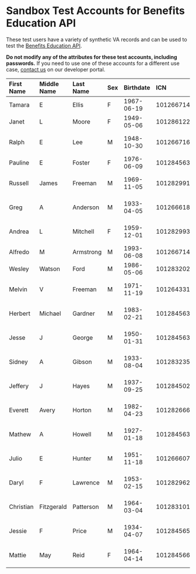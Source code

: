 # Sandbox Test Accounts for Benefits Education API

These test users have a variety of synthetic VA records and can be used to test the [Benefits Education API](https://github.com/department-of-veterans-affairs/lighthouse-benefits-education).

**Do not modify any of the attributes for these test accounts, including passwords.** If you need to use one of these accounts for a different use case, [contact us](https://developer.va.gov/support/contact-us) on our developer portal.

| First Name | Middle Name | Last Name | Sex | Birthdate  | ICN               | Enrollment Status        | ID.me Username                 | Login.gov Username          | Login.gov MFA Seed                                                                                                                                                                                              |
|:-----------|:------------|:----------|:----|:-----------|:------------------|:-------------------------|:-------------------------------|:----------------------------|:----------------------------------------------------------------------------------------------------------------------------------------------------------------------------------------------------------------|
| Tamara     | E           | Ellis     | F   | 1967-06-19 | 1012667145V762142 | Approved                 | va.api.user+idme.001@gmail.com | va.api.user+001@gmail.com   | [LKI7FZ7ZEVRLGQRW](https://chart.googleapis.com/chart?chs=200x200&chld=M%7C0&cht=qr&chl=otpauth://totp/Login.gov%20%28va.api.user%2B001%40gmail.com%29?secret=LKI7FZ7ZEVRLGQRW)                                 |
| Janet      | L           | Moore     | F   | 1949-05-06 | 1012861229V078999 | Approved                 | va.api.user+idme.002@gmail.com | va.api.user+002@gmail.com   | [B5C3L42PLUWO3U5T](https://chart.googleapis.com/chart?chs=200x200&chld=M%7C0&cht=qr&chl=otpauth://totp/Login.gov%20%28va.api.user%2B002%40gmail.com%29?secret=B5C3L42PLUWO3U5T)                                 |
| Ralph      | E           | Lee       | M   | 1948-10-30 | 1012667169V030190 | 422 Unprocessable Entity | va.api.user+idme.003@gmail.com | va.api.user+003@gmail.com   | [DIN72VD3MUOWJEENIS2FTJZEAROTGBAC](https://chart.googleapis.com/chart?chs=200x200&chld=M%7C0&cht=qr&chl=otpauth://totp/Login.gov%20%28va.api.user%2B003%40gmail.com%29?secret=DIN72VD3MUOWJEENIS2FTJZEAROTGBAC) |
| Pauline    | E           | Foster    | F   | 1976-06-09 | 1012845630V900607 | Approved                 | va.api.user+idme.005@gmail.com | va.api.user+005@gmail.com   | [RJIZ4BAI6OIYVKKGYYNHTR7F62IERCDT](https://chart.googleapis.com/chart?chs=200x200&chld=M%7C0&cht=qr&chl=otpauth://totp/Login.gov%20%28va.api.user%2B005%40gmail.com%29?secret=RJIZ4BAI6OIYVKKGYYNHTR7F62IERCDT) |
| Russell    | James       | Freeman   | M   | 1969-11-05 | 1012829910V765228 | 422 Unprocessable Entity | va.api.user+idme.006@gmail.com | va.api.user+006@gmail.com   | [3JKYA4CWSQLVRSZPSUHDK6GKKM6XAM4U](https://chart.googleapis.com/chart?chs=200x200&chld=M%7C0&cht=qr&chl=otpauth://totp/Login.gov%20%28va.api.user%2B006%40gmail.com%29?secret=3JKYA4CWSQLVRSZPSUHDK6GKKM6XAM4U) |
| Greg       | A           | Anderson  | M   | 1933-04-05 | 1012666182V203559 | 422 Unprocessable Entity | va.api.user+idme.008@gmail.com | va.api.user+008@gmail.com   | [DU5XKE3SS47HHVF62X4C7FASIIAMOSVM](https://chart.googleapis.com/chart?chs=200x200&chld=M%7C0&cht=qr&chl=otpauth://totp/Login.gov%20%28va.api.user%2B008%40gmail.com%29?secret=DU5XKE3SS47HHVF62X4C7FASIIAMOSVM) |
| Andrea     | L           | Mitchell  | F   | 1959-12-01 | 1012829932V238054 | 422 Unprocessable Entity | va.api.user+idme.012@gmail.com | va.api.user+012@gmail.com   | [5DEQHH5H6VJVOZ3D74B2RPZ7LIJG3D32](https://chart.googleapis.com/chart?chs=200x200&chld=M%7C0&cht=qr&chl=otpauth://totp/Login.gov%20%28va.api.user%2B012%40gmail.com%29?secret=5DEQHH5H6VJVOZ3D74B2RPZ7LIJG3D32) |
| Alfredo    | M           | Armstrong | M   | 1993-06-08 | 1012667145V762142 | Approved                 | va.api.user+idme.014@gmail.com | va.api.user+014@gmail.com   | [552MSOTNNUBXPXDUXYKPFWYZHOCJADGZ](https://chart.googleapis.com/chart?chs=200x200&chld=M%7C0&cht=qr&chl=otpauth://totp/Login.gov%20%28va.api.user%2B014%40gmail.com%29?secret=552MSOTNNUBXPXDUXYKPFWYZHOCJADGZ) |
| Wesley     | Watson      | Ford      | M   | 1986-05-06 | 1012832025V743496 | Enrolled                 | va.api.user+idme.025@gmail.com | va.api.user+025@gmail.com   | [46OPJSEX7URKZVICEKCARJVV7YRQRLFK](https://chart.googleapis.com/chart?chs=200x200&chld=M%7C0&cht=qr&chl=otpauth://totp/Login.gov%20%28va.api.user%2B025%40gmail.com%29?secret=46OPJSEX7URKZVICEKCARJVV7YRQRLFK) |
| Melvin     | V           | Freeman   | M   | 1971-11-19 | 1012643310V921518 | 422 Unprocessable Entity | va.api.user+idme.026@gmail.com | va.api.user+026@gmail.com   | [DWAZOR3OMMX5BVCRIQSL53NBXUHQLX73](https://chart.googleapis.com/chart?chs=200x200&chld=M%7C0&cht=qr&chl=otpauth://totp/Login.gov%20%28va.api.user%2B026%40gmail.com%29?secret=DWAZOR3OMMX5BVCRIQSL53NBXUHQLX73) |
| Herbert    | Michael     | Gardner   | M   | 1983-02-21 | 1012845631V882122 | 422 Unprocessable Entity | va.api.user+idme.027@gmail.com | va.api.user+027@gmail.com   | [MVGG7R54YN5RC6FW2FNQGMGX2GE7U23C](https://chart.googleapis.com/chart?chs=200x200&chld=M%7C0&cht=qr&chl=otpauth://totp/Login.gov%20%28va.api.user%2B027%40gmail.com%29?secret=MVGG7R54YN5RC6FW2FNQGMGX2GE7U23C) |
| Jesse      | J           | George    | M   | 1950-01-31 | 1012845632V596441 | 422 Unprocessable Entity | va.api.user+idme.029@gmail.com | va.api.user+029@gmail.com   | [HVZR74BX7HGU6IW4GILRZUXBTHEYYNCE](https://chart.googleapis.com/chart?chs=200x200&chld=M%7C0&cht=qr&chl=otpauth://totp/Login.gov%20%28va.api.user%2B029%40gmail.com%29?secret=HVZR74BX7HGU6IW4GILRZUXBTHEYYNCE) |
| Sidney     | A           | Gibson    | M   | 1933-08-04 | 1012832357V534929 | 422 Unprocessable Entity | va.api.user+idme.030@gmail.com | va.api.user+030@gmail.com   | [4DBRM6ISJDM6TH5ZLQB4VIAUQU4VNKEV](https://chart.googleapis.com/chart?chs=200x200&chld=M%7C0&cht=qr&chl=otpauth://totp/Login.gov%20%28va.api.user%2B030%40gmail.com%29?secret=4DBRM6ISJDM6TH5ZLQB4VIAUQU4VNKEV) |
| Jeffery    | J           | Hayes     | M   | 1937-09-25 | 1012845028V591200 | 422 Unprocessable Entity | va.api.user+idme.032@gmail.com | va.api.user+032@gmail.com   | [ZHPNIZCLZQJYLLDCABEWJJBEFZXGS4ZH](https://chart.googleapis.com/chart?chs=200x200&chld=M%7C0&cht=qr&chl=otpauth://totp/Login.gov%20%28va.api.user%2B032%40gmail.com%29?secret=ZHPNIZCLZQJYLLDCABEWJJBEFZXGS4ZH) |
| Everett    | Avery       | Horton    | M   | 1982-04-23 | 1012826664V603033 | 422 Unprocessable Entity | va.api.user+idme.033@gmail.com | va.api.user+033@gmail.com   | [CXUTGNWJKVDGYZEKBAVVPTDEK6QQR3PB](https://chart.googleapis.com/chart?chs=200x200&chld=M%7C0&cht=qr&chl=otpauth://totp/Login.gov%20%28va.api.user%2B033%40gmail.com%29?secret=CXUTGNWJKVDGYZEKBAVVPTDEK6QQR3PB) |
| Mathew     | A           | Howell    | M   | 1927-01-18 | 1012845636V368566 | 422 Unprocessable Entity | va.api.user+idme.034@gmail.com | va.api.user+034@gmail.com   | [ZT2RFRK7T3QRWMP4NLEZKAPIWBWL3FL7](https://chart.googleapis.com/chart?chs=200x200&chld=M%7C0&cht=qr&chl=otpauth://totp/Login.gov%20%28va.api.user%2B034%40gmail.com%29?secret=ZT2RFRK7T3QRWMP4NLEZKAPIWBWL3FL7) |
| Julio      | E           | Hunter    | M   | 1951-11-18 | 1012666072V702345 | 422 Unprocessable Entity | va.api.user+idme.035@gmail.com | va.api.user+035@gmail.com   | [6HJ44FJXNNJFPH35HSKPKKXM3X3C7MZK](https://chart.googleapis.com/chart?chs=200x200&chld=M%7C0&cht=qr&chl=otpauth://totp/Login.gov%20%28va.api.user%2B035%40gmail.com%29?secret=6HJ44FJXNNJFPH35HSKPKKXM3X3C7MZK) |
| Daryl      | F           | Lawrence  | M   | 1953-02-15 | 1012829620V654328 | 422 Unprocessable Entity | va.api.user+idme.037@gmail.com | va.api.user+037@gmail.com   | [ECIDJC5TGHXHRYDIG2LVBYBO7HZQFJC5](https://chart.googleapis.com/chart?chs=200x200&chld=M%7C0&cht=qr&chl=otpauth://totp/Login.gov%20%28va.api.user%2B037%40gmail.com%29?secret=ECIDJC5TGHXHRYDIG2LVBYBO7HZQFJC5) |
| Christian  | Fitzgerald  | Patterson | M   | 1964-03-04 | 1012831012V063489 | 422 Unprocessable Entity | va.api.user+idme.041@gmail.com | va.api.user+041@gmail.com   | [TAGARD73M4JHBB43OSUJDMA4EP752BNF](https://chart.googleapis.com/chart?chs=200x200&chld=M%7C0&cht=qr&chl=otpauth://totp/Login.gov%20%28va.api.user%2B041%40gmail.com%29?secret=TAGARD73M4JHBB43OSUJDMA4EP752BNF) |
| Jessie     | F           | Price     | M   | 1934-04-07 | 1012845658V192434 | 422 Unprocessable Entity | va.api.user+idme.042@gmail.com | va.api.user+042@gmail.com   | [KTVN5ORP3OSNHOAMM3PIPBUMBM43CTBK](https://chart.googleapis.com/chart?chs=200x200&chld=M%7C0&cht=qr&chl=otpauth://totp/Login.gov%20%28va.api.user%2B042%40gmail.com%29?secret=KTVN5ORP3OSNHOAMM3PIPBUMBM43CTBK) |
| Mattie     | May         | Reid      | F   | 1964-04-14 | 1012845662V671308 | 422 Unprocessable Entity | va.api.user+idme.046@gmail.com | va.api.user+046@gmail.com   | [5ZVRMPNWYA3G4NS4BHSBAPMKOPPRR4PW](https://chart.googleapis.com/chart?chs=200x200&chld=M%7C0&cht=qr&chl=otpauth://totp/Login.gov%20%28va.api.user%2B046%40gmail.com%29?secret=5ZVRMPNWYA3G4NS4BHSBAPMKOPPRR4PW) |
